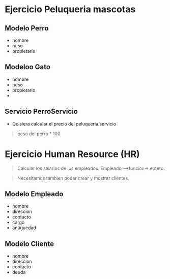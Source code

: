 # Ejercicio Peluqueria mascotas

## Modelo Perro

* nombre
* peso
* propietario

## Modeloo Gato

* nombre
* peso
* propietario
* 

## Servicio PerroServicio

* Quisiera calcular el precio del peluqueria.servicio

> peso del perro * 100


# Ejercicio Human Resource (HR)

> Calcular los salarios de los empleados.
> Empleado -->funcion-> entero.

> Necesitamos tambien poder crear y mostrar clientes.



## Modelo Empleado

* nombre
* direccion
* contacto
* cargo
* antiguedad

## Modelo Cliente

* nombre
* direccion
* contacto
* deuda


